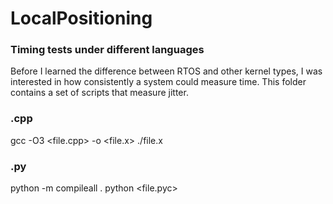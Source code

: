 # LocalPositioning

### Timing tests under different languages

Before I learned the difference between RTOS and other kernel types, I was interested in how consistently a system could measure time. This folder contains a set of scripts that measure jitter.


### .cpp

gcc -O3 <file.cpp> -o <file.x>
./file.x

### .py
python -m compileall .
python <file.pyc>

